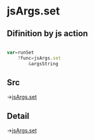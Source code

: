 # jsArgs.set

## Difinition by js action

```js.js

var=runSet
	?func=jsArgs.set
		&argsString
```

## Src

->[jsArgs.set](https://github.com/puutaro/CommandClick/blob/master/app/src/main/java/com/puutaro/commandclick/fragment_lib/terminal_fragment/js_interface/JsArgs.kt#L21)

## Detail

->[jsArgs.set](https://github.com/puutaro/CommandClick/blob/master/md/developer/js_interface/details/JsArgs/set.md)
